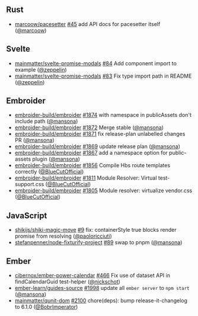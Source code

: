 ## Rust

- [marcoow/pacesetter] [#45](https://github.com/marcoow/pacesetter/pull/45) add API docs for pacesetter itself ([@marcoow])

## Svelte

- [mainmatter/svelte-promise-modals] [#84](https://github.com/mainmatter/svelte-promise-modals/pull/84) Add component import to example ([@zeppelin])
- [mainmatter/svelte-promise-modals] [#83](https://github.com/mainmatter/svelte-promise-modals/pull/83) Fix type import path in README ([@zeppelin])

## Embroider

- [embroider-build/embroider] [#1874](https://github.com/embroider-build/embroider/pull/1874) with namespace in publicAssets don't include path ([@mansona])
- [embroider-build/embroider] [#1872](https://github.com/embroider-build/embroider/pull/1872) Merge stable ([@mansona])
- [embroider-build/embroider] [#1871](https://github.com/embroider-build/embroider/pull/1871) fix release-plan unlabelled changes PR ([@mansona])
- [embroider-build/embroider] [#1869](https://github.com/embroider-build/embroider/pull/1869) update release plan ([@mansona])
- [embroider-build/embroider] [#1867](https://github.com/embroider-build/embroider/pull/1867) add a namespace option for public-assets plugin ([@mansona])
- [embroider-build/embroider] [#1856](https://github.com/embroider-build/embroider/pull/1856) Compile Hbs route templates correctly ([@BlueCutOfficial])
- [embroider-build/embroider] [#1811](https://github.com/embroider-build/embroider/pull/1811) Module Resolver: Virtual test-support.css ([@BlueCutOfficial])
- [embroider-build/embroider] [#1805](https://github.com/embroider-build/embroider/pull/1805) Module resolver: virtualize vendor.css ([@BlueCutOfficial])

## JavaScript

- [shikijs/shiki-magic-move] [#9](https://github.com/shikijs/shiki-magic-move/pull/9) fix: containerStyle true blocks render promise from resolving ([@paoloricciuti])
- [stefanpenner/node-fixturify-project] [#89](https://github.com/stefanpenner/node-fixturify-project/pull/89) swap to pnpm ([@mansona])

## Ember

- [cibernox/ember-power-calendar] [#466](https://github.com/cibernox/ember-power-calendar/pull/466) Fix use of dataset API in findCalendarGuid test-helper ([@nickschot])
- [ember-learn/guides-source] [#1998](https://github.com/ember-learn/guides-source/pull/1998) update all `ember server` to `npm start` ([@mansona])
- [mainmatter/qunit-dom] [#2100](https://github.com/mainmatter/qunit-dom/pull/2100) chore(deps): bump release-it-changelog to 6.1.0 ([@BobrImperator])

[@BlueCutOfficial]: https://github.com/BlueCutOfficial
[@BobrImperator]: https://github.com/BobrImperator
[@mansona]: https://github.com/mansona
[@marcoow]: https://github.com/marcoow
[@nickschot]: https://github.com/nickschot
[@paoloricciuti]: https://github.com/paoloricciuti
[@zeppelin]: https://github.com/zeppelin
[cibernox/ember-power-calendar]: https://github.com/cibernox/ember-power-calendar
[ember-learn/guides-source]: https://github.com/ember-learn/guides-source
[embroider-build/embroider]: https://github.com/embroider-build/embroider
[mainmatter/qunit-dom]: https://github.com/mainmatter/qunit-dom
[mainmatter/svelte-promise-modals]: https://github.com/mainmatter/svelte-promise-modals
[marcoow/pacesetter]: https://github.com/marcoow/pacesetter
[shikijs/shiki-magic-move]: https://github.com/shikijs/shiki-magic-move
[stefanpenner/node-fixturify-project]: https://github.com/stefanpenner/node-fixturify-project
